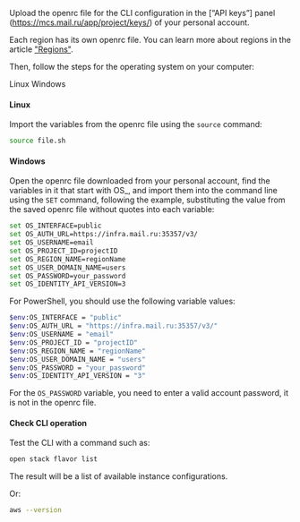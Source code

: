 Upload the openrc file for the CLI configuration in the [“API keys”] panel (https://mcs.mail.ru/app/project/keys/) of your personal account.

<warn>

Each region has its own openrc file. You can learn more about regions in the article ["Regions"](/ru/additionals/start/user-account/regions).

</warn>

Then, follow the steps for the operating system on your computer:

<tabs>
<tablist>
<tab>Linux</tab>
<tab>Windows</tab>
</tablist>
<tabpanel>

#### Linux

Import the variables from the openrc file using the `source` command:

```bash
source file.sh
```

</tabpanel>
<tabpanel>

#### Windows

Open the openrc file downloaded from your personal account, find the variables in it that start with OS_, and import them into the command line using the `SET` command, following the example, substituting the value from the saved openrc file without quotes into each variable:

```bash
set OS_INTERFACE=public
set OS_AUTH_URL=https://infra.mail.ru:35357/v3/
set OS_USERNAME=email
set OS_PROJECT_ID=projectID
set OS_REGION_NAME=regionName
set OS_USER_DOMAIN_NAME=users
set OS_PASSWORD=your_password
set OS_IDENTITY_API_VERSION=3
```

For PowerShell, you should use the following variable values:

```bash
$env:OS_INTERFACE = "public"
$env:OS_AUTH_URL = "https://infra.mail.ru:35357/v3/"
$env:OS_USERNAME = "email"
$env:OS_PROJECT_ID = "projectID"
$env:OS_REGION_NAME = "regionName"
$env:OS_USER_DOMAIN_NAME = "users"
$env:OS_PASSWORD = "your_password"
$env:OS_IDENTITY_API_VERSION = "3"
```

<warn>

For the `OS_PASSWORD` variable, you need to enter a valid account password, it is not in the openrc file.

</warn>

</tabpanel>
</tabs>

#### Check CLI operation

Test the CLI with a command such as:

```bash
open stack flavor list
```

The result will be a list of available instance configurations.

Or:

```bash
aws --version
```
